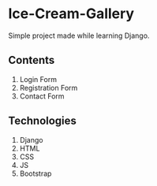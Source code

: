# Ice-Cream-Gallery

Simple project made while learning Django. 

## Contents
1. Login Form
2. Registration Form
3. Contact Form

## Technologies
1. Django
2. HTML
3. CSS
4. JS
5. Bootstrap
